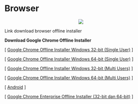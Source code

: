 # Browser

<p align="center"> 
  <img src="https://github.com/user-attachments/assets/6d5c842b-fa57-4f66-a97e-aba70e8ff492" /> 
</p>


Link download browser offline installer

**Download Google Chrome Offline Installer**

[ [Google  Chrome Offline Installer Windows 32-bit (Single User)](https://www.google.com/chrome/?standalone=1&platform=win) ]

[ [Google  Chrome Offline Installer Windows 64-bit (Single User)](https://www.google.com/chrome/?standalone=1&platform=win64) ]

[ [Google  Chrome Offline Installer Windows 32-bit (Multi Users)](https://www.google.com/chrome/?system=true&standalone=1&platform=win) ]

[ [Google  Chrome Offline Installer Windows 64-bit (Multi Users)](https://www.google.com/chrome/?system=true&standalone=1&platform=win64) ]

[ [Android](https://play.google.com/store/apps/details?id=com.android.chrome&pcampaignid=websitedialog) ]

[ [Google  Chrome Enterprise Offline Installer (32-bit dan 64-bit)](https://chromeenterprise.google/browser/download/) ]
